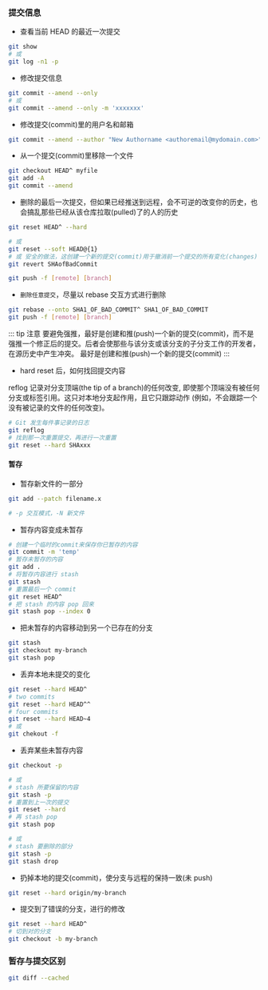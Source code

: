 ### 提交信息

+ 查看当前 HEAD 的最近一次提交

```bash
git show
# 或
git log -n1 -p
```

+ 修改提交信息


```bash
git commit --amend --only
# 或
git commit --amend --only -m 'xxxxxxx'
```

+ 修改提交(commit)里的用户名和邮箱

```bash
git commit --amend --author "New Authorname <authoremail@mydomain.com>"
```

+ 从一个提交(commit)里移除一个文件

```bash
git checkout HEAD^ myfile
git add -A
git commit --amend
```

+ 删除的最后一次提交，但如果已经推送到远程，会不可逆的改变你的历史，也会搞乱那些已经从该仓库拉取(pulled)了的人的历史

```bash
git reset HEAD^ --hard

# 或
git reset --soft HEAD@{1}
# 或 安全的做法，这创建一个新的提交(commit)用于撤消前一个提交的所有变化(changes)
git revert SHAofBadCommit

git push -f [remote] [branch]
```

+ `删除任意提交`，尽量以 rebase 交互方式进行删除

```bash
git rebase --onto SHA1_OF_BAD_COMMIT^ SHA1_OF_BAD_COMMIT
git push -f [remote] [branch]
```

::: tip 注意
要避免强推，最好是创建和推(push)一个新的提交(commit)，而不是强推一个修正后的提交。后者会使那些与该分支或该分支的子分支工作的开发者，在源历史中产生冲突。
最好是创建和推(push)一个新的提交(commit)
:::

+ hard reset 后，如何找回提交内容

reflog 记录对分支顶端(the tip of a branch)的任何改变, 即使那个顶端没有被任何分支或标签引用。这只对本地分支起作用，且它只跟踪动作 (例如，不会跟踪一个没有被记录的文件的任何改变)。



```bash
# Git 发生每件事记录的日志
git reflog
# 找到那一次重置提交，再进行一次重置
git reset --hard SHAxxx
```

#### 暂存

+ 暂存新文件的一部分

```bash
git add --patch filename.x

# -p 交互模式，-N 新文件
```

+ 暂存内容变成未暂存

```bash
# 创建一个临时的commit来保存你已暂存的内容
git commit -m 'temp'
# 暂存未暂存的内容
git add .
# 将暂存内容进行 stash
git stash
# 重置最后一个 commit
git reset HEAD^
# 把 stash 的内容 pop 回来
git stash pop --index 0
```

+ 把未暂存的内容移动到另一个已存在的分支

```bash
git stash
git checkout my-branch
git stash pop
```

+ 丢弃本地未提交的变化

```bash
git reset --hard HEAD^
# two commits
git reset --hard HEAD^^
# four commits
git reset --hard HEAD~4
# 或
git chekout -f
```

+ 丢弃某些未暂存内容

```bash
git checkout -p

# 或
# stash 所要保留的内容
git stash -p
# 重置到上一次的提交
git reset --hard
# 再 stash pop
git stash pop

# 或
# stash 要删除的部分
git stash -p
git stash drop
```

+ 扔掉本地的提交(commit)，使分支与远程的保持一致(未 push)

```bash
git reset --hard origin/my-branch
```

+ 提交到了错误的分支，进行的修改

```bash
git reset --hard HEAD^
# 切到对的分支
git checkout -b my-branch
```




### 暂存与提交区别

```bash
git diff --cached
```
